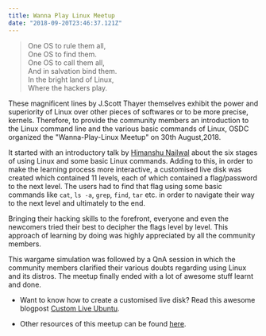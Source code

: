 ```yaml
---
title: Wanna Play Linux Meetup
date: "2018-09-20T23:46:37.121Z"
---
```


> One OS to rule them all,  
> One OS to find them.  
> One OS to call them all,  
> And in salvation bind them.  
> In the bright land of Linux,  
> Where the hackers play.  

These magnificent lines by J.Scott Thayer themselves exhibit the power and superiority of Linux over other pieces of softwares or to be more precise, kernels. Therefore, to provide the community members an introduction to the Linux command line and the various basic commands of Linux, OSDC organized the "Wanna-Play-Linux Meetup" on 30th August,2018.

It started with an introductory talk by [Himanshu Nailwal](https://github.com/crapsystem) about the six stages of using Linux and some basic Linux commands. Adding to this, in order to make the learning process more interactive, a customised live disk was created which contained 11 levels, each of which contained a flag/password to the next level. The users had to find that flag using some basic commands like `cat`, `ls -a`, `grep`, `find`, `tar` etc. in order to navigate their way to the next level and ultimately to the end.

Bringing their hacking skills to the forefront, everyone and even the newcomers tried their best to decipher the flags level by level. This approach of learning by doing was highly appreciated by all the community members.

This wargame simulation was followed by a QnA session in which the community members clarified their various doubts regarding using Linux and its distros. The meetup finally ended with a lot of awesome stuff learnt and done.

* Want to know how to create a customised live disk? Read this awesome blogpost [Custom Live Ubuntu](https://osdc.github.io/blog/custom-ubuntu-live-cd/).

* Other resources of this meetup can be found [here](https://github.com/osdc/meetups).
